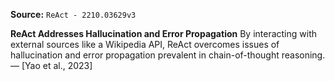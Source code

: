 **Source:** `ReAct - 2210.03629v3`

**ReAct Addresses Hallucination and Error Propagation**
By interacting with external sources like a Wikipedia API, ReAct overcomes issues of hallucination and error propagation prevalent in chain-of-thought reasoning. — [Yao et al., 2023]

